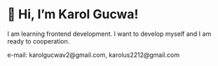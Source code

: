 <h1>👋 Hi, I’m Karol Gucwa!</h1>
<p>I am learning frontend development. I want to develop myself and I am ready to cooperation.</p>
e-mail: karolgucwav2@gmail.com, karolus2212@gmail.com

<!---
KarolG99/KarolG99 is a ✨ special ✨ repository because its `README.md` (this file) appears on your GitHub profile.
You can click the Preview link to take a look at your changes.
--->
